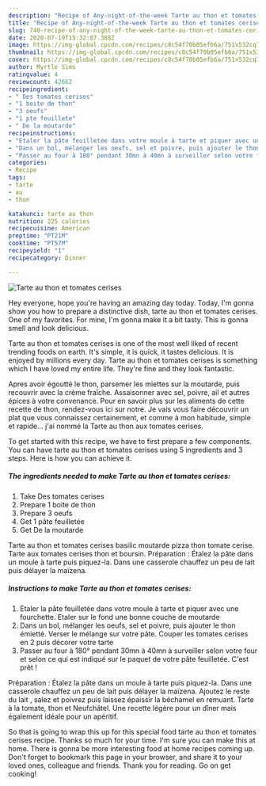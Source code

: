 ```yaml
---
description: "Recipe of Any-night-of-the-week Tarte au thon et tomates cerises"
title: "Recipe of Any-night-of-the-week Tarte au thon et tomates cerises"
slug: 740-recipe-of-any-night-of-the-week-tarte-au-thon-et-tomates-cerises
date: 2020-07-19T15:32:07.388Z
image: https://img-global.cpcdn.com/recipes/c8c54f70b05efb6a/751x532cq70/tarte-au-thon-et-tomates-cerises-photo-principale-de-la-recette.jpg
thumbnail: https://img-global.cpcdn.com/recipes/c8c54f70b05efb6a/751x532cq70/tarte-au-thon-et-tomates-cerises-photo-principale-de-la-recette.jpg
cover: https://img-global.cpcdn.com/recipes/c8c54f70b05efb6a/751x532cq70/tarte-au-thon-et-tomates-cerises-photo-principale-de-la-recette.jpg
author: Myrtle Sims
ratingvalue: 4
reviewcount: 42662
recipeingredient:
- " Des tomates cerises"
- "1 boite de thon"
- "3 oeufs"
- "1 pte feuillete"
- " De la moutarde"
recipeinstructions:
- "Etaler la pâte feuilletée dans votre moule à tarte et piquer avec une fourchette. Etaler sur le fond une bonne couche de moutarde"
- "Dans un bol, mélanger les oeufs, sel et poivre, puis ajouter le thon émietté. Verser le mélange sur votre pâte. Couper les tomates cerises en 2 puis décorer votre tarte"
- "Passer au four à 180° pendant 30mn à 40mn à surveiller selon votre four et selon ce qui est indiqué sur le paquet de votre pâte feuilletée. C&#39;est prêt !"
categories:
- Recipe
tags:
- tarte
- au
- thon

katakunci: tarte au thon 
nutrition: 225 calories
recipecuisine: American
preptime: "PT21M"
cooktime: "PT57M"
recipeyield: "1"
recipecategory: Dinner

---
```



![Tarte au thon et tomates cerises](https://img-global.cpcdn.com/recipes/c8c54f70b05efb6a/751x532cq70/tarte-au-thon-et-tomates-cerises-photo-principale-de-la-recette.jpg)

Hey everyone, hope you're having an amazing day today. Today, I'm gonna show you how to prepare a distinctive dish, tarte au thon et tomates cerises. One of my favorites. For mine, I'm gonna make it a bit tasty. This is gonna smell and look delicious.

Tarte au thon et tomates cerises is one of the most well liked of recent trending foods on earth. It's simple, it is quick, it tastes delicious. It is enjoyed by millions every day. Tarte au thon et tomates cerises is something which I have loved my entire life. They're fine and they look fantastic.

Apres avoir égoutté le thon, parsemer les miettes sur la moutarde, puis recouvrir avec la crème fraîche. Assaisonner avec sel, poivre, ail et autres épices à votre convenance. Pour en savoir plus sur les aliments de cette recette de thon, rendez-vous ici sur notre. Je vais vous faire découvrir un plat que vous connaissez certainement, et comme à mon habitude, simple et rapide… j&#39;ai nommé la Tarte au thon aux tomates cerises.


To get started with this recipe, we have to first prepare a few components. You can have tarte au thon et tomates cerises using 5 ingredients and 3 steps. Here is how you can achieve it.

<!--inarticleads1-->

##### The ingredients needed to make Tarte au thon et tomates cerises:

1. Take  Des tomates cerises
1. Prepare 1 boite de thon
1. Prepare 3 oeufs
1. Get 1 pâte feuilletée
1. Get  De la moutarde


Tarte au thon et tomates cerises basilic moutarde pizza thon tomate cerise. Tarte aux tomates cerises thon et boursin. Préparation : Étalez la pâte dans un moule à tarte puis piquez-la. Dans une casserole chauffez un peu de lait puis délayer la maïzena. 

<!--inarticleads2-->

##### Instructions to make Tarte au thon et tomates cerises:

1. Etaler la pâte feuilletée dans votre moule à tarte et piquer avec une fourchette. Etaler sur le fond une bonne couche de moutarde
1. Dans un bol, mélanger les oeufs, sel et poivre, puis ajouter le thon émietté. Verser le mélange sur votre pâte. Couper les tomates cerises en 2 puis décorer votre tarte
1. Passer au four à 180° pendant 30mn à 40mn à surveiller selon votre four et selon ce qui est indiqué sur le paquet de votre pâte feuilletée. C&#39;est prêt !


Préparation : Étalez la pâte dans un moule à tarte puis piquez-la. Dans une casserole chauffez un peu de lait puis délayer la maïzena. Ajoutez le reste du lait , salez et poivrez puis laissez épaissir la béchamel en remuant. Tarte à la tomate, thon et Neufchâtel. Une recette légère pour un dîner mais également idéale pour un apéritif. 

So that is going to wrap this up for this special food tarte au thon et tomates cerises recipe. Thanks so much for your time. I'm sure you can make this at home. There is gonna be more interesting food at home recipes coming up. Don't forget to bookmark this page in your browser, and share it to your loved ones, colleague and friends. Thank you for reading. Go on get cooking!
